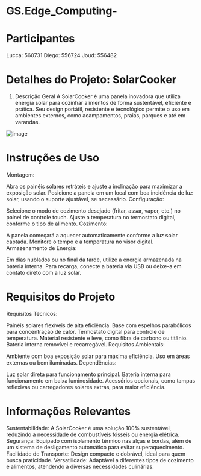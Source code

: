 # GS.Edge_Computing-

# Participantes
Lucca: 560731
Diego: 556724
Joud:  556482

# Detalhes do Projeto: SolarCooker
1. Descrição Geral
A SolarCooker é uma panela inovadora que utiliza energia solar para cozinhar alimentos de forma sustentável, eficiente e prática. Seu design portátil, resistente e tecnológico permite o uso em ambientes externos, como acampamentos, praias, parques e até em varandas.

![image](https://github.com/user-attachments/assets/b5bb5afc-ed28-4956-aa23-d9aa04f572db)


# Instruções de Uso
Montagem:

Abra os painéis solares retráteis e ajuste a inclinação para maximizar a exposição solar.
Posicione a panela em um local com boa incidência de luz solar, usando o suporte ajustável, se necessário.
Configuração:

Selecione o modo de cozimento desejado (fritar, assar, vapor, etc.) no painel de controle touch.
Ajuste a temperatura no termostato digital, conforme o tipo de alimento.
Cozimento:

A panela começará a aquecer automaticamente conforme a luz solar captada.
Monitore o tempo e a temperatura no visor digital.
Armazenamento de Energia:

Em dias nublados ou no final da tarde, utilize a energia armazenada na bateria interna.
Para recarga, conecte a bateria via USB ou deixe-a em contato direto com a luz solar.


# Requisitos do Projeto
Requisitos Técnicos:

Painéis solares flexíveis de alta eficiência.
Base com espelhos parabólicos para concentração de calor.
Termostato digital para controle de temperatura.
Material resistente e leve, como fibra de carbono ou titânio.
Bateria interna removível e recarregável.
Requisitos Ambientais:

Ambiente com boa exposição solar para máxima eficiência.
Uso em áreas externas ou bem iluminadas.
Dependências:

Luz solar direta para funcionamento principal.
Bateria interna para funcionamento em baixa luminosidade.
Acessórios opcionais, como tampas reflexivas ou carregadores solares extras, para maior eficiência.

# Informações Relevantes
Sustentabilidade: A SolarCooker é uma solução 100% sustentável, reduzindo a necessidade de combustíveis fósseis ou energia elétrica.
Segurança: Equipado com isolamento térmico nas alças e bordas, além de um sistema de desligamento automático para evitar superaquecimento.
Facilidade de Transporte: Design compacto e dobrável, ideal para quem busca praticidade.
Versatilidade: Adaptável a diferentes tipos de cozimento e alimentos, atendendo a diversas necessidades culinárias.
